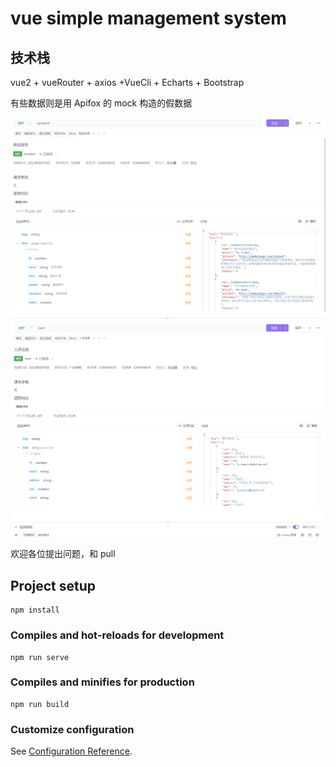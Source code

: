 # vue simple management system

## 技术栈

vue2 + vueRouter + axios +VueCli + Echarts + Bootstrap

有些数据则是用 Apifox 的 mock 构造的假数据

![Image text](https://github.com/yimengqushang/Images/blob/main/product.png)
![Image text](https://github.com/yimengqushang/Images/blob/main/user.png)

欢迎各位提出问题，和 pull

## Project setup

```
npm install
```

### Compiles and hot-reloads for development

```
npm run serve
```

### Compiles and minifies for production

```
npm run build
```

### Customize configuration

See [Configuration Reference](https://cli.vuejs.org/config/).
